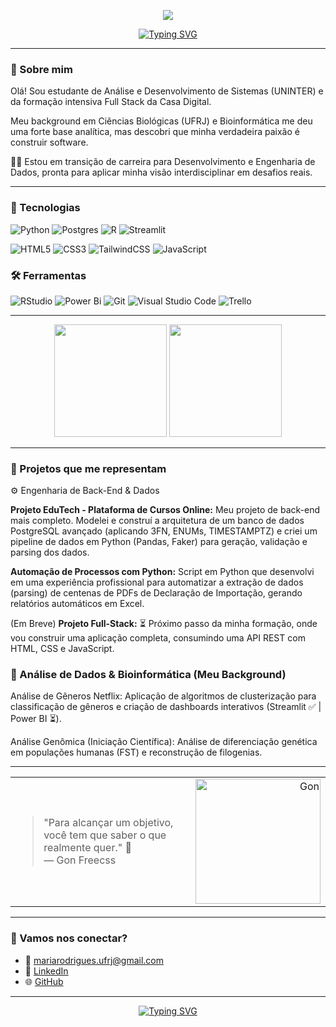 <p align="center"><img src="https://media.tenor.com/vsQmbET1T84AAAAM/spyxfamily-spy-x-family.gif"></p>

<p align="center">  <a href="https://git.io/typing-svg"><img src="https://readme-typing-svg.demolab.com?font=Fira+Code&pause=1000&color=F7B3C8&center=true&vCenter=true&width=435&lines=Oi%2C+eu+sou+a+Maria!+%F0%9F%8C%BC" alt="Typing SVG" /></a>  </p>

---

### 💁 Sobre mim
Olá! Sou estudante de Análise e Desenvolvimento de Sistemas (UNINTER) e da formação intensiva Full Stack da Casa Digital.

Meu background em Ciências Biológicas (UFRJ) e Bioinformática me deu uma forte base analítica, mas descobri que minha verdadeira paixão é construir software.

👩‍💻 Estou em transição de carreira para Desenvolvimento e Engenharia de Dados, pronta para aplicar minha visão interdisciplinar em desafios reais.

---

### 🧰 Tecnologias

![Python](https://img.shields.io/badge/python-3670A0?style=for-the-badge&logo=python&logoColor=ffdd54)
![Postgres](https://img.shields.io/badge/postgres-%23316192.svg?style=for-the-badge&logo=postgresql&logoColor=white)
![R](https://img.shields.io/badge/r-%23276DC3.svg?style=for-the-badge&logo=r&logoColor=white)
![Streamlit](https://img.shields.io/badge/Streamlit-%23FE4B4B.svg?style=for-the-badge&logo=streamlit&logoColor=white)

![HTML5](https://img.shields.io/badge/html5-%23E34F26.svg?style=for-the-badge&logo=html5&logoColor=white)
![CSS3](https://img.shields.io/badge/css3-%231572B6.svg?style=for-the-badge&logo=css3&logoColor=white)
![TailwindCSS](https://img.shields.io/badge/tailwindcss-%2338B2AC.svg?style=for-the-badge&logo=tailwind-css&logoColor=white)
![JavaScript](https://img.shields.io/badge/javascript-%23323330.svg?style=for-the-badge&logo=javascript&logoColor=%23F7DF1E)

### 🛠️ Ferramentas
![RStudio](https://img.shields.io/badge/RStudio-4285F4?style=for-the-badge&logo=rstudio&logoColor=white)
![Power Bi](https://img.shields.io/badge/power_bi-F2C811?style=for-the-badge&logo=powerbi&logoColor=black)
![Git](https://img.shields.io/badge/git-%23F05033.svg?style=for-the-badge&logo=git&logoColor=white)
![Visual Studio Code](https://img.shields.io/badge/Visual%20Studio%20Code-0078d7.svg?style=for-the-badge&logo=visual-studio-code&logoColor=white)
![Trello](https://img.shields.io/badge/Trello-%23026AA7.svg?style=for-the-badge&logo=Trello&logoColor=white)

---
<p align="center">
  <img height="180em" src="https://github-readme-stats.vercel.app/api?username=mulinco&show_icons=true&theme=tokyonight" />
  <img height="180em" src="https://github-readme-stats.vercel.app/api/top-langs/?username=mulinco&layout=compact&theme=tokyonight"/>
</p>

---

### 🌱 Projetos que me representam
⚙️ Engenharia de Back-End & Dados

**Projeto EduTech - Plataforma de Cursos Online:** Meu projeto de back-end mais completo. Modelei e construí a arquitetura de um banco de dados PostgreSQL avançado (aplicando 3FN, ENUMs, TIMESTAMPTZ) e criei um pipeline de dados em Python (Pandas, Faker) para geração, validação e parsing dos dados.

**Automação de Processos com Python:** Script em Python que desenvolvi em uma experiência profissional para automatizar a extração de dados (parsing) de centenas de PDFs de Declaração de Importação, gerando relatórios automáticos em Excel.

(Em Breve) **Projeto Full-Stack:** ⏳ Próximo passo da minha formação, onde vou construir uma aplicação completa, consumindo uma API REST com HTML, CSS e JavaScript.

### 🔬 Análise de Dados & Bioinformática (Meu Background)

Análise de Gêneros Netflix: Aplicação de algoritmos de clusterização para classificação de gêneros e criação de dashboards interativos (Streamlit ✅ | Power BI ⏳).

Análise Genômica (Iniciação Científica): Análise de diferenciação genética em populações humanas (FST) e reconstrução de filogenias.

---

<div align="center">
  <table>
    <tr>
      <td>
        <blockquote>
          "Para alcançar um objetivo, você tem que saber o que realmente quer." 💚 <br>
          — Gon Freecss
        </blockquote>
      </td>
      <td width="150px" align="right">
        <img src="https://media1.tenor.com/m/FZx3TFExGOIAAAAd/gon-smile.gif" alt="Gon" width="200"/>
      </td>
    </tr>
  </table>
</div>

---

### 🤝 Vamos nos conectar?

- 💌 [mariarodrigues.ufrj@gmail.com](mailto:mariarodrigues.ufrj@gmail.com)
- 💼 [LinkedIn](https://www.linkedin.com/in/mariaclararodrigues3113)
- 🌐 [GitHub](https://github.com/mulinco)

---



<p align="center">
 <a href="https://git.io/typing-svg"><img src="https://readme-typing-svg.demolab.com?font=Fira+Code&pause=1000&color=F7B3C8&center=true&vCenter=true&width=435&lines=Obrigada+por+me+visitar!+%F0%9F%8C%BC" alt="Typing SVG" /></a>
</p>
